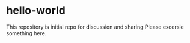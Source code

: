 # hello-world
This repository is initial repo for discussion and sharing
Please excersie something here.
